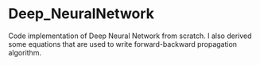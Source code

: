 # Deep_NeuralNetwork
Code implementation of Deep Neural Network from scratch. I also derived some equations that are used to write forward-backward propagation algorithm.
